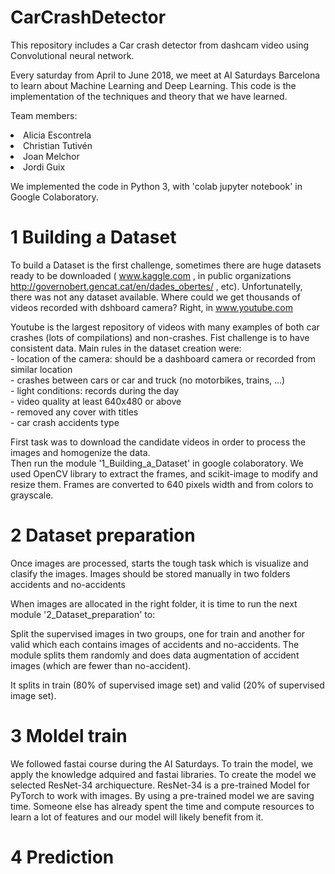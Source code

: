 # CarCrashDetector
This repository includes a Car crash detector from dashcam video using Convolutional neural network.

Every saturday from April to June 2018, we meet at AI Saturdays Barcelona to learn about Machine Learning and Deep Learning.
This code is the implementation of the techniques and theory that we have learned.

Team members:<br>
        <li>Alicia Escontrela
        <li>Christian Tutivén
        <li>Joan Melchor
        <li>Jordi Guix

We implemented the code in Python 3, with 'colab jupyter notebook' in Google Colaboratory.

# 1 Building a Dataset

To build a Dataset is the first challenge, sometimes there are huge datasets ready to be downloaded ( www.kaggle.com , in public organizations http://governobert.gencat.cat/en/dades_obertes/ , etc). Unfortunatelly, there was not any dataset available.
Where could we get thousands of videos recorded with dshboard camera? Right, in www.youtube.com

Youtube is the largest repository of videos with many examples of both car crashes (lots of compilations) and non-crashes. 
Fist challenge is to have consistent data. 
Main rules in the dataset creation were:<br>
    - location of the camera: should be a dashboard camera or recorded from similar location<br>
    - crashes between cars or car and truck (no motorbikes, trains, ...)<br>
    - light conditions: records during the day<br>
    - video quality at least 640x480 or above<br>
    - removed any cover with titles<br>
    - car crash accidents type<br>
    
First task was to download the candidate videos in order to process the images and homogenize the data.<br>
Then run the module '1_Building_a_Dataset' in google colaboratory.
We used OpenCV library to extract the frames, and scikit-image to modify and resize them. Frames are converted to 640 pixels width and from colors to grayscale.

# 2 Dataset preparation

Once images are processed, starts the tough task which is visualize and clasify the images.
Images should be stored manually in two folders accidents and no-accidents

When images are allocated in the right folder, it is time to run the next module '2_Dataset_preparation' to:

Split the supervised images in two groups, one for train and another for valid which each contains images of accidents and no-accidents. The module splits them randomly and does data augmentation of accident images (which are fewer than no-accident). 

It splits in train (80% of supervised image set) and valid (20% of supervised image set).

# 3 Moldel train

We followed fastai course during the AI Saturdays. To train the model, we apply the knowledge adquired and fastai libraries.
To create the model we selected ResNet-34 archiquecture. 
ResNet-34 is a pre-trained Model for PyTorch to work with images. By using a pre-trained model we are saving time. Someone else has already spent the time and compute resources to learn a lot of features and our model will likely benefit from it.


# 4 Prediction
